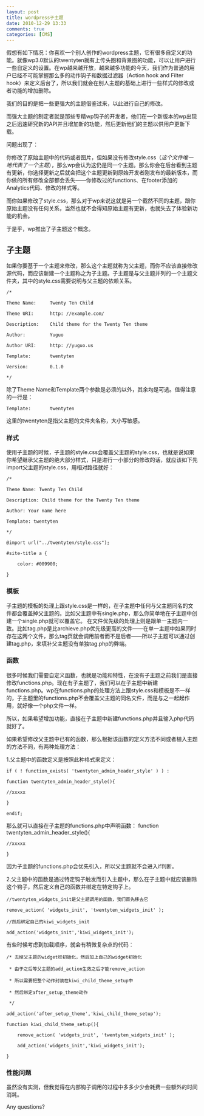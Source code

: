 ```yaml
---
layout: post
title: wordpress子主题
date: 2010-12-29 13:33
comments: true
categories: [CMS]
---
```

假想有如下情况：你喜欢一个别人创作的wordpress主题，它有很多自定义的功能。就像wp3.0默认的twentyten就有上传头图和背景图的功能，可以让用户进行一些自定义的设置。在wp越来越开放，越来越多功能的今天，我们作为普通的用户已经不可能掌握那么多的动作钩子和数据过滤器（Action hook and Filter hook）来定义后台了，所以我们就会在别人主题的基础上进行一些样式的修改或者功能的增加删除。

我们的目的是把一些更强大的主题借鉴过来，以此进行自己的修改。

而强大主题的制定者就是那些专精wp钩子的开发者，他们在一个新版本的wp出现之后迅速研究新的API并且增加新的功能，然后更新他们的主题以供用户更新下载。

问题出现了：

你修改了原始主题中的代码或者图片，但如果没有修改style.css（_这个文件唯一地代表了一个主题_），那么wp会认为这仍是同一个主题。那么你会在后台看到主题有更新，你选择更新之后就会把这个主题更新到原始开发者刚发布的最新版本，而你做的所有修改全部都会丢失——你修改过的functions、在footer添加的Analytics代码、修改的样式等。

而你如果修改了style.css，那么对于wp来说这就是另一个截然不同的主题，跟你原始主题没有任何关系，当然也就不会得知原始主题有更新，也就失去了体验新功能的机会。

于是乎，wp推出了子主题这个概念。

## 子主题

如果你要基于一个主题来修改，那么这个主题就称为父主题，而你不应该直接修改源代码，而应该新建一个主题称之为子主题。子主题是与父主题并列的一个主题文件夹，其中的style.css需要说明与父主题的依赖关系。

    /*

    Theme Name:     Twenty Ten Child

    Theme URI:      http: //example.com/

    Description:    Child theme for the Twenty Ten theme

    Author:         Yuguo

    Author URI:     http: //yuguo.us

    Template:       twentyten

    Version:        0.1.0

    */
除了Theme Name和Template两个参数是必须的以外，其余均是可选。值得注意的一行是：

    Template:       twentyten

这里的twentyten是指父主题的文件夹名称，大小写敏感。

### 样式

使用子主题的时候，子主题的style.css会覆盖父主题的style.css，也就是说如果你希望继承父主题的绝大部分样式，只是进行一小部分的修改的话，就应该如下先import父主题的style.css，用相对路径就好：

    /*

    Theme Name: Twenty Ten Child

    Description: Child theme for the Twenty Ten theme

    Author: Your name here

    Template: twentyten

    */

    @import url("../twentyten/style.css");

    #site-title a {

        color: #009900;

    }

### 模板

子主题的模板的处理上跟style.css是一样的，在子主题中任何与父主题同名的文件都会覆盖掉父主题的。比如父主题中有single.php，那么你简单地在子主题中创建一个single.php就可以覆盖它。
在文件优先级的处理上则是跟单一主题内一致。比如tag.php是比archieve.php优先级更高的文件——在单一主题中如果同时存在这两个文件，那么tag页就会调用前者而不是后者——所以子主题可以通过创建tag.php，来填补父主题没有单独tag.php的弊端。

### 函数

很多时候我们需要自定义函数，也就是功能和特性，在没有子主题之前我们是直接修改functions.php。现在有子主题了，我们可以在子主题中新建functions.php。wp在functions.php的处理方法上跟style.css和模板是不一样的，子主题里的functions.php不会覆盖父主题的同名文件，而是与之一起起作用，就好像一个php文件一样。

所以，如果希望增加功能，直接在子主题中新建functions.php并且输入php代码就好了。

如果希望修改父主题中已有的函数，那么根据该函数的定义方法不同或者植入主题的方法不同，有两种处理方法：

1.父主题中的函数定义是按照此种格式来定义：

    if ( ! function_exists( 'twentyten_admin_header_style' ) ) :

    function twentyten_admin_header_style(){

    //xxxxx

    }

    endif;
那么就可以直接在子主题的functions.php中声明函数：
    function twentyten_admin_header_style(){

    //xxxxx

    }

因为子主题的functions.php会优先引入，所以父主题就不会进入if判断。

2.父主题中的函数是通过特定钩子触发而引入主题中，那么在子主题中就应该删除这个钩子，然后定义自己的函数并绑定在特定钩子上。

    //twentyten_widgets_init是父主题调用的函数，我们首先移去它

    remove_action( 'widgets_init', 'twentyten_widgets_init' );

    //然后绑定自己的kiwi_widgets_init

    add_action('widgets_init','kiwi_widgets_init');

有些时候考虑到加载顺序，就会有稍微复杂点的代码：

    /* 去掉父主题的widget栏初始化，然后加上自己的widget初始化

     * 由于之后等父主题的add_action生效之后才能remove_action

     * 所以需要把整个动作封装在kiwi_child_theme_setup中

     * 然后绑定after_setup_theme动作

     */

    add_action('after_setup_theme','kiwi_child_theme_setup');

    function kiwi_child_theme_setup(){

        remove_action( 'widgets_init', 'twentyten_widgets_init' );

        add_action('widgets_init','kiwi_widgets_init');

    }

### 性能问题

虽然没有实测，但我觉得在内部钩子调用的过程中多多少少会耗费一些额外的时间消耗。

Any questions?